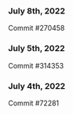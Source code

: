 ### July 8th, 2022

Commit #270458

### July 5th, 2022

Commit #314353


### July 4th, 2022

Commit #72281
